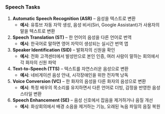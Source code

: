 ### Speech Tasks

1. **Automatic Speech Recognition (ASR)** – 음성을 텍스트로 변환
   - **예시**: 유튜브 자동 자막 생성, 음성 비서(Siri, Google Assistant)가 사용자의 말을 텍스트로 변환
2. **Speech Translation (ST)** – 한 언어의 음성을 다른 언어로 번역
   - **예시**: 한국어로 말하면 영어 자막이 생성되는 실시간 번역 앱
3. **Speaker Identification (SID)** – 발화자의 신원을 확인
   - **예시**: 전화 고객센터에서 발성만으로 본인 인증, 여러 사람이 말하는 회의에서 각 화자의 신원 파악
4. **Text-to-Speech (TTS)** – 텍스트를 자연스러운 음성으로 변환
   - **예시**: 네비게이션 음성 안내, 시각장애인을 위한 전자책 낭독
5. **Voice Conversion (VC)** – 한 화자의 음성을 다른 화자의 음성으로 변환
   - **예시**: 특정 배우의 목소리를 유지하면서 다른 언어로 더빙, 감정을 반영한 음성 스타일 변환
6. **Speech Enhancement (SE)** – 음성 신호에서 잡음을 제거하거나 음질 개선
   - **예시**: 화상회의에서 배경 소음을 제거하는 기능, 오래된 녹음 파일의 음질 복원